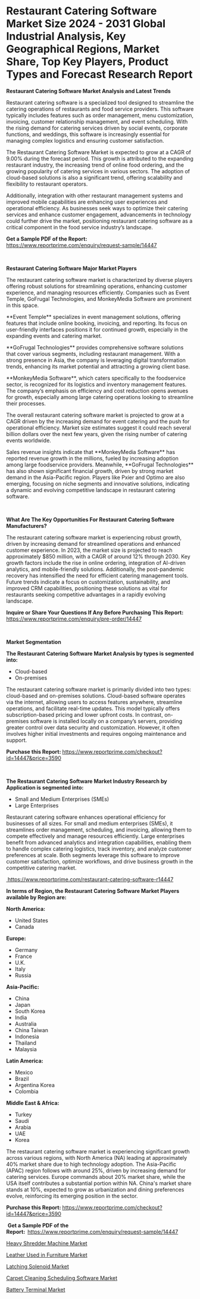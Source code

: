 <p><h1>Restaurant Catering Software Market Size 2024 - 2031 Global Industrial Analysis, Key Geographical Regions, Market Share, Top Key Players, Product Types and Forecast Research Report</h1></p><p><strong>Restaurant Catering Software Market Analysis and Latest Trends</strong></p>
<p><p>Restaurant catering software is a specialized tool designed to streamline the catering operations of restaurants and food service providers. This software typically includes features such as order management, menu customization, invoicing, customer relationship management, and event scheduling. With the rising demand for catering services driven by social events, corporate functions, and weddings, this software is increasingly essential for managing complex logistics and ensuring customer satisfaction.</p><p>The Restaurant Catering Software Market is expected to grow at a CAGR of 9.00% during the forecast period. This growth is attributed to the expanding restaurant industry, the increasing trend of online food ordering, and the growing popularity of catering services in various sectors. The adoption of cloud-based solutions is also a significant trend, offering scalability and flexibility to restaurant operators.</p><p>Additionally, integration with other restaurant management systems and improved mobile capabilities are enhancing user experiences and operational efficiency. As businesses seek ways to optimize their catering services and enhance customer engagement, advancements in technology could further drive the market, positioning restaurant catering software as a critical component in the food service industry’s landscape.</p></p>
<p><strong>Get a Sample PDF of the Report:&nbsp;</strong> <a href="https://www.reportprime.com/enquiry/request-sample/14447">https://www.reportprime.com/enquiry/request-sample/14447</a></p>
<p>&nbsp;</p>
<p><strong>Restaurant Catering Software Major Market Players</strong></p>
<p><p>The restaurant catering software market is characterized by diverse players offering robust solutions for streamlining operations, enhancing customer experience, and managing resources efficiently. Companies such as Event Temple, GoFrugal Technologies, and MonkeyMedia Software are prominent in this space.</p><p>**Event Temple** specializes in event management solutions, offering features that include online booking, invoicing, and reporting. Its focus on user-friendly interfaces positions it for continued growth, especially in the expanding events and catering market.</p><p>**GoFrugal Technologies** provides comprehensive software solutions that cover various segments, including restaurant management. With a strong presence in Asia, the company is leveraging digital transformation trends, enhancing its market potential and attracting a growing client base.</p><p>**MonkeyMedia Software**, which caters specifically to the foodservice sector, is recognized for its logistics and inventory management features. The company’s emphasis on efficiency and cost reduction opens avenues for growth, especially among large catering operations looking to streamline their processes.</p><p>The overall restaurant catering software market is projected to grow at a CAGR driven by the increasing demand for event catering and the push for operational efficiency. Market size estimates suggest it could reach several billion dollars over the next few years, given the rising number of catering events worldwide.</p><p>Sales revenue insights indicate that **MonkeyMedia Software** has reported revenue growth in the millions, fueled by increasing adoption among large foodservice providers. Meanwhile, **GoFrugal Technologies** has also shown significant financial growth, driven by strong market demand in the Asia-Pacific region. Players like Pxier and Optimo are also emerging, focusing on niche segments and innovative solutions, indicating a dynamic and evolving competitive landscape in restaurant catering software.</p></p>
<p>&nbsp;</p>
<p><strong>What Are The Key Opportunities For Restaurant Catering Software Manufacturers?</strong></p>
<p><p>The restaurant catering software market is experiencing robust growth, driven by increasing demand for streamlined operations and enhanced customer experience. In 2023, the market size is projected to reach approximately $850 million, with a CAGR of around 12% through 2030. Key growth factors include the rise in online ordering, integration of AI-driven analytics, and mobile-friendly solutions. Additionally, the post-pandemic recovery has intensified the need for efficient catering management tools. Future trends indicate a focus on customization, sustainability, and improved CRM capabilities, positioning these solutions as vital for restaurants seeking competitive advantages in a rapidly evolving landscape.</p></p>
<p><strong>Inquire or Share Your Questions If Any Before Purchasing This Report:</strong> <a href="https://www.reportprime.com/enquiry/pre-order/14447">https://www.reportprime.com/enquiry/pre-order/14447</a></p>
<p>&nbsp;</p>
<p><strong>Market Segmentation</strong></p>
<p><strong>The Restaurant Catering Software Market Analysis by types is segmented into:</strong></p>
<p><ul><li>Cloud-based</li><li>On-premises</li></ul></p>
<p><p>The restaurant catering software market is primarily divided into two types: cloud-based and on-premises solutions. Cloud-based software operates via the internet, allowing users to access features anywhere, streamline operations, and facilitate real-time updates. This model typically offers subscription-based pricing and lower upfront costs. In contrast, on-premises software is installed locally on a company’s servers, providing greater control over data security and customization. However, it often involves higher initial investments and requires ongoing maintenance and support.</p></p>
<p><strong>Purchase this Report:&nbsp;</strong><a href="https://www.reportprime.com/checkout?id=14447&price=3590">https://www.reportprime.com/checkout?id=14447&price=3590</a></p>
<p>&nbsp;</p>
<p><strong>The Restaurant Catering Software Market Industry Research by Application is segmented into:</strong></p>
<p><ul><li>Small and Medium Enterprises (SMEs)</li><li>Large Enterprises</li></ul></p>
<p><p>Restaurant catering software enhances operational efficiency for businesses of all sizes. For small and medium enterprises (SMEs), it streamlines order management, scheduling, and invoicing, allowing them to compete effectively and manage resources efficiently. Large enterprises benefit from advanced analytics and integration capabilities, enabling them to handle complex catering logistics, track inventory, and analyze customer preferences at scale. Both segments leverage this software to improve customer satisfaction, optimize workflows, and drive business growth in the competitive catering market.</p></p>
<p><a href="https://www.reportprime.com/restaurant-catering-software-r14447">&nbsp;https://www.reportprime.com/restaurant-catering-software-r14447</a></p>
<p><strong>In terms of Region, the Restaurant Catering Software Market Players available by Region are:</strong></p>
<p>
    <p> <strong> North America: </strong>
        <ul>
            <li>United States</li>
            <li>Canada</li>
        </ul>
        </p> 
    <p> <strong> Europe: </strong>
        <ul>
            <li>Germany</li>
            <li>France</li>
            <li>U.K.</li>
            <li>Italy</li>
            <li>Russia</li>
        </ul>
        </p> 
    <p> <strong> Asia-Pacific: </strong>
        <ul>
            <li>China</li>
            <li>Japan</li>
            <li>South Korea</li>
            <li>India</li>
            <li>Australia</li>
            <li>China Taiwan</li>
            <li>Indonesia</li>
            <li>Thailand</li>
            <li>Malaysia</li>
        </ul>
        </p> 
    <p> <strong> Latin America: </strong>
        <ul>
            <li>Mexico</li>
            <li>Brazil</li>
            <li>Argentina Korea</li>
            <li>Colombia</li>
        </ul>
        </p> 
    <p> <strong> Middle East & Africa: </strong>
        <ul>
            <li>Turkey</li>
            <li>Saudi</li>
            <li>Arabia</li>
            <li>UAE</li>
            <li>Korea</li>
        </ul>
    </p>
    </p>
<p><p>The restaurant catering software market is experiencing significant growth across various regions, with North America (NA) leading at approximately 40% market share due to high technology adoption. The Asia-Pacific (APAC) region follows with around 25%, driven by increasing demand for catering services. Europe commands about 20% market share, while the USA itself contributes a substantial portion within NA. China's market share stands at 10%, expected to grow as urbanization and dining preferences evolve, reinforcing its emerging position in the sector.</p></p>
<p><strong>Purchase this Report: </strong><a href="https://www.reportprime.com/checkout?id=14447&price=3590">https://www.reportprime.com/checkout?id=14447&price=3590</a></p>
<p>&nbsp;<strong>Get a Sample PDF of the Report:&nbsp;&nbsp;</strong><a href="https://www.reportprime.com/enquiry/request-sample/14447">https://www.reportprime.com/enquiry/request-sample/14447</a></p>
<p><strong></strong></p>
<p><p><a href="https://issuu.com/reportprime-2/docs/heavy-shredder-machine-market-size-_4feeeec1399353">Heavy Shredder Machine Market</a></p><p><a href="https://www.linkedin.com/pulse/emerging-market-trends-regional-analysis-leather-used-5thbe?trackingId=EjV%2FFxHlTF2I6S0RCyO7Sg%3D%3D">Leather Used in Furniture Market</a></p><p><a href="https://www.linkedin.com/pulse/role-latching-solenoid-market-applications-locks-safety-dgoee?trackingId=67xbxRyIT9KL%2BhLaGStX7Q%3D%3D">Latching Solenoid Market</a></p><p><a href="https://github.com/FahadAhmed712/Market-Research-Report-List-1/blob/main/carpet-cleaning-scheduling-software-market.md">Carpet Cleaning Scheduling Software Market</a></p><p><a href="https://medium.com/@lamm8276/the-global-battery-terminal-market-is-expected-to-witness-a-compound-annual-growth-rate-cagr-of-edeca2d50548">Battery Terminal Market</a></p></p>